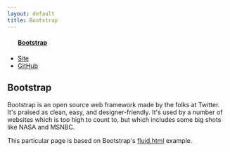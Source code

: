 ```yaml
---
layout: default
title: Bootstrap
---
```


<div class="container-fluid">
<div class="row-fluid">
<div class="span3">
<div class="well sidebar-nav">
<ul class="nav nav-list">
<a href="bootstrap.html"><h4>Bootstrap</h4></a>
<li><a href="http://getbootstrap.com">Site</a></li>
<li><a href="https://github.com/twbs/bootstrap">GitHub</a></li>
</ul>
</div>
</div>

<div class="span9">
<div class="row-fluid">
<h2>Bootstrap</h2>
<p>Bootstrap is an open source web framework made by the folks at Twitter. It's praised as clean, easy, and designer-friendly. It's used by a number of websites which is too high to count to, but which includes some big shots like NASA and MSNBC.</p>
<p>This particular page is based on Bootstrap's <a href="http://twitter.github.io/bootstrap/examples/fluid.html">fluid.html</a> example.</p>
</div>
</div>
</div>
</div>
